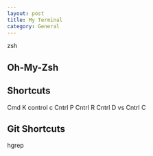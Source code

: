 ```yaml
---
layout: post
title: My Terminal
category: General
---
```


zsh
## Oh-My-Zsh

## Shortcuts

Cmd K
control c
Cntrl P
Cntrl R
Cntrl D vs Cntrl C
## Git Shortcuts

hgrep
